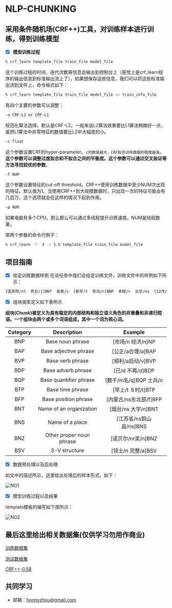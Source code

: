 # NLP-CHUNKING
## 采用条件随机场(CRF++)工具，对训练样本进行训练，得到训练模型
- [x] **模型训练过程**
```bash
% crf_learn template_file train_file model_file
```
这个训练过程的时间、迭代次数等信息会输出到控制台上（感觉上是crf_learn程序的输出信息到标准输出流上了），如果想保存这些信息，我们可以将这些标准输出流到文件上，命令格式如下：

```bash
% crf_learn template_file train_file model_file >> train_info_file
```

有四个主要的参数可以调整：
```bash
-a CRF-L2 or CRF-L1
```
规范化算法选择。默认是CRF-L2。一般来说L2算法效果要比L1算法稍微好一点，虽然L1算法中非零特征的数值要比L2中大幅度的小。
```bash
-c float
```
这个参数设置CRF的hyper-parameter。`c的数值越大，CRF拟合训练数据的程度越高`。**这个参数可以调整过度拟合和不拟合之间的平衡度。这个参数可以通过交叉验证等方法寻找较优的参数**。
```bash
-f NUM
```
这个参数设置特征的cut-off threshold。CRF++使用训练数据中至少NUM次出现的特征。默认值为1。当使用CRF++到大规模数据时，只出现一次的特征可能会有几百万，这个选项就会在这样的情况下起到作用。
```bash
-p NUM
```
如果电脑有多个CPU，那么那么可以通过多线程提升训练速度。NUM是线程数量。

带两个参数的命令行例子：
```bash
% crf_learn -f  3 -c 1.5 template_file train_file model_file
```
## 项目指南
- [x] 给定训练数据样例
在该任务中我们会给定训练文件，训练文件中的样例如下所示：
```bash
[国务院/nt  侨办/j]BNT  发表/v  [新年/t  贺词/n]BNP  本报/r  北京/ns  [12月/t  30日/t]BTP  讯/ng  [新华社/nt  记者/n]BNP  [胡/nr  晓梦/nr]BNP  
```
- [x] 组块类型定义如下表所示

**组块(Chunk)被定义为具有稳定的内部结构和独立语义角色的非重叠和非递归短语。一个组块由两个或多个词语组成，其中一个词为核心词。**

| Category  | Description                 | Example                 | 	
| :---:     |  :------:                   | :----:		              |
| BNP  		  | 	Base noun phrase	        |  [市场/n 经济/n]NP      |	
| BAP     	|   Base adjective phrase 	  |  [公正/a合理/a]BAP      |			
| BVP      	|   Base verb phrase 	        |  [顺利/a启动/v]BVP 	    |		
| BDP  	  	| 	Base adverb phrase        |  [已/d 不再/d]BDP       |			
| BQP    		|   Base quantifier phrase 	  |  [数千/m名/q]BQP 士兵/n |		
| BTP      	|   Base time phrase          |  [早上/t ８时/t]BTP     |		
| BFP  	  	|	  Base position phrase      |  [内蒙古/ns东北部/f]BFP |		
| BNT     	|   Name of an organization	  |  [烟台/ns 大学/n]BNT    |			
| BNS      	|   Name of a place 	        |  [江苏省/ns铜山县/ns]BNS|		
| BNZ  	  	| 	Other proper noun phrase	|  [诺贝尔/nr奖/n]BNZ     |		
| BSV     	|   S-V structure     	      |  [领土/n 完整/a]BSV     |			

- [x] 数据预处理以及后处理
 
如文中的描述所示，这里给出处理后的样本形式，如下：

![NO1](http://o84hyclg0.bkt.clouddn.com/chunkformat.png)


- [x] 模型训练过程以及结果

template模板的编写如下图所示：

![NO2](http://o84hyclg0.bkt.clouddn.com/chunktemp.png)

## **最后这里给出相关数据集(仅供学习勿用作商业)**

[训练数据集](http://weibo.com/u/2788354117)

[测试数据集](http://weibo.com/u/2788354117)

[CRF++-0.58](http://weibo.com/u/2788354117)

## 共同学习

- 邮箱：<honnyzhou@gmail.com>

